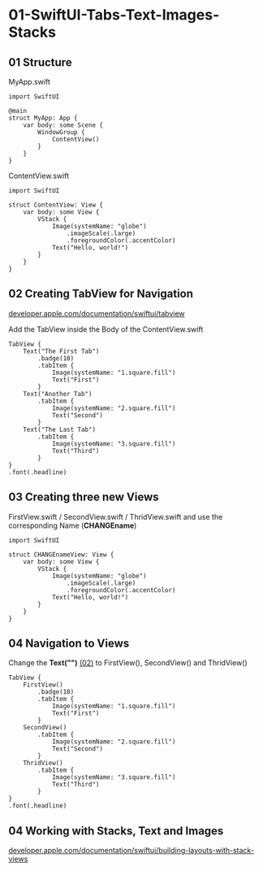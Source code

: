 # 01-SwiftUI-Tabs-Text-Images-Stacks

## 01 Structure

MyApp.swift
```
import SwiftUI

@main
struct MyApp: App {
    var body: some Scene {
        WindowGroup {
            ContentView()
        }
    }
}
```

ContentView.swift
```
import SwiftUI

struct ContentView: View {
    var body: some View {
        VStack {
            Image(systemName: "globe")
                .imageScale(.large)
                .foregroundColor(.accentColor)
            Text("Hello, world!")
        }
    }
}

```

## 02 Creating TabView for Navigation
[developer.apple.com/documentation/swiftui/tabview](https://developer.apple.com/documentation/swiftui/tabview)

Add the TabView inside the Body of the ContentView.swift
```
TabView {
    Text("The First Tab")
        .badge(10)
        .tabItem {
            Image(systemName: "1.square.fill")
            Text("First")
        }
    Text("Another Tab")
        .tabItem {
            Image(systemName: "2.square.fill")
            Text("Second")
        }
    Text("The Last Tab")
        .tabItem {
            Image(systemName: "3.square.fill")
            Text("Third")
        }
}
.font(.headline)
```




## 03 Creating three new Views

FirstView.swift / SecondView.swift / ThridView.swift and use the corresponding Name (**CHANGEname**)

```
import SwiftUI

struct CHANGEnameView: View {
    var body: some View {
        VStack {
            Image(systemName: "globe")
                .imageScale(.large)
                .foregroundColor(.accentColor)
            Text("Hello, world!")
        }
    }
}
```

## 04 Navigation to Views
Change the **Text("")** [(02)](https://github.com/Schmitt-A/01-SwiftUI-Tabs-Text-Images-Stacks/blob/main/README.md#02-creating-tabview-for-navigation) to FirstView(), SecondView() and ThridView()

```
TabView {
    FirstView()
        .badge(10)
        .tabItem {
            Image(systemName: "1.square.fill")
            Text("First")
        }
    SecondView()
        .tabItem {
            Image(systemName: "2.square.fill")
            Text("Second")
        }
    ThridView()
        .tabItem {
            Image(systemName: "3.square.fill")
            Text("Third")
        }
}
.font(.headline)
```

## 04 Working with Stacks, Text and Images
[developer.apple.com/documentation/swiftui/building-layouts-with-stack-views](https://developer.apple.com/documentation/swiftui/building-layouts-with-stack-views)

